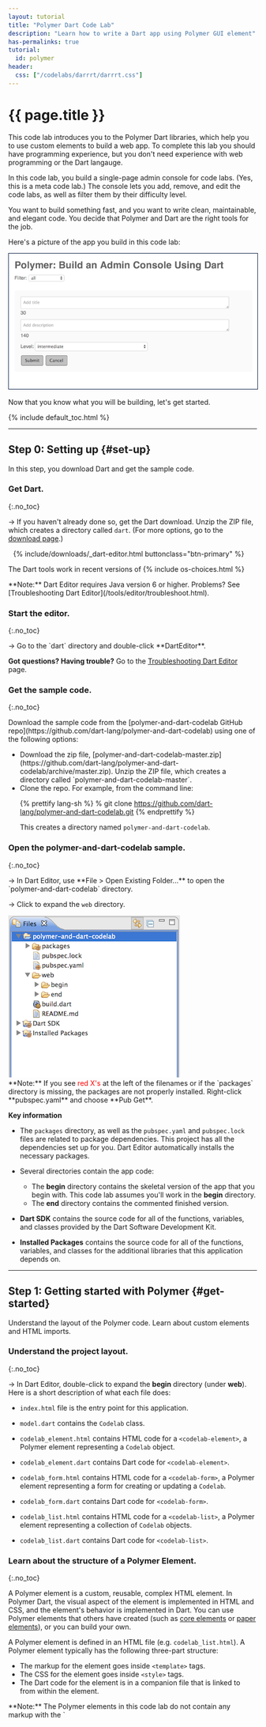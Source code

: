 ```yaml
---
layout: tutorial
title: "Polymer Dart Code Lab"
description: "Learn how to write a Dart app using Polymer GUI element"
has-permalinks: true
tutorial:
  id: polymer
header:
  css: ["/codelabs/darrrt/darrrt.css"]
---
```


# {{ page.title }}

This code lab introduces you to the Polymer Dart libraries,
which help you to use custom elements to build a web app.
To complete this lab you should have programming experience,
but you don't need experience
with web programming or the Dart langauge.

In this code lab, you build a single-page admin console for code labs.
(Yes, this is a meta code lab.) The console lets you add, remove,
and edit the code labs, as well as filter them by their difficulty level.

You want to build something fast, and you want to write clean,
maintainable, and elegant code. You decide that Polymer and Dart are
the right tools for the job.

Here's a picture of the app you build in this code lab:

<img style="border:1px solid #021a40;" src="images/final-app.png" alt="screenshot of final app"/>

Now that you know what you will be building, let's get started.

{% include default_toc.html %}

---

## Step 0: Setting up {#set-up}

In this step, you download Dart and get the sample code.

### Get Dart.
{:.no_toc}

<div class="trydart-step-details" markdown="1">

&rarr; If you haven't already done so, get the Dart download.
Unzip the ZIP file, which creates a directory called `dart`.
(For more options, go to the [download page](/tools/download.html).)

<!-- style here is a hack to remove the arrow, which was only partially
     showing-->

<div style="padding-left: 10px">
{% include/downloads/_dart-editor.html buttonclass="btn-primary" %}
</div>

<p class="os-choices" markdown="1">
  The Dart tools work in recent versions of
  {% include os-choices.html %}
</p>
</div>

<aside class="alert alert-info" markdown="1">
**Note:** Dart Editor requires Java version 6 or higher.
Problems? See [Troubleshooting Dart Editor](/tools/editor/troubleshoot.html).
</aside>

### Start the editor.
{:.no_toc}

<div class="trydart-step-details" markdown="1">
&rarr; Go to the `dart` directory and double-click **DartEditor**.

**Got questions? Having trouble?** Go to the 
[Troubleshooting Dart Editor](/tools/editor/troubleshoot.html) page.
</div>

### Get the sample code.
{:.no_toc}

<div class="trydart-step-details" markdown="1">
Download the sample code from the
[polymer-and-dart-codelab GitHub repo](https://github.com/dart-lang/polymer-and-dart-codelab)
using one of the following options:

<ul markdown="1">
<li markdown="1">
  Download the zip file,
  [polymer-and-dart-codelab-master.zip](https://github.com/dart-lang/polymer-and-dart-codelab/archive/master.zip).
  Unzip the ZIP file, which creates a directory called
  `polymer-and-dart-codelab-master`.
</li>

<li markdown="1">
  Clone the repo. For example, from the command line:

{% prettify lang-sh %}
% git clone https://github.com/dart-lang/polymer-and-dart-codelab.git
{% endprettify %}

This creates a directory named `polymer-and-dart-codelab`.
</li>
</ul>

</div>

### Open the polymer-and-dart-codelab sample.
{:.no_toc}

<div class="trydart-step-details" markdown="1">
&rarr; In Dart Editor, use **File > Open Existing Folder...** to open
the `polymer-and-dart-codelab` directory.

&rarr; Click to expand the `web` directory.
</div>

<div class="row"> <div class="col-md-7" markdown="1">

<img src="images/filesanddirs.png" alt="The files and directories in the polymer-and-dart-codelab directory." />

<div class="trydart-note" markdown="1">
**Note:** If you see <span style="color:red">red X's</span> at the
left of the filenames or if the `packages` directory is missing,
the packages are not properly installed. Right-click **pubspec.yaml**
and choose **Pub Get**.
</div>

</div><div class="col-md-5" markdown="1">

<i class="fa fa-key key-header"> </i> <strong> Key information </strong>

* The `packages` directory, as well as the `pubspec.yaml` and `pubspec.lock`
files are related to package dependencies.
This project has all the dependencies set up for you.
Dart Editor automatically installs the necessary packages.

* Several directories contain the app code:
  - The **begin** directory contains the skeletal version of the app that you
    begin with. This code lab assumes you'll work in the **begin** directory.
  - The **end** directory contains the commented finished version.

* **Dart SDK** contains the source code for all of the functions,
  variables, and classes provided by the Dart Software Development Kit.

* **Installed Packages** contains the source code for all of the functions,
  variables, and classes for the additional libraries that this application
  depends on.

</div></div>

<hr>

## Step 1: Getting started with Polymer {#get-started}

Understand the layout of the Polymer code. Learn about custom elements and
HTML imports.

### Understand the project layout.
{:.no_toc}

<div class="trydart-step-details" markdown="1">

&rarr; In Dart Editor, double-click to expand the **begin** directory
(under **web**).  Here is a short description of what each file does:

* `index.html` file is the entry point for this application.

* `model.dart` contains the `Codelab` class.

* `codelab_element.html` contains HTML code for a `<codelab-element>`, a
Polymer element representing a `Codelab` object.

* `codelab_element.dart` contains Dart code for `<codelab-element>`.

* `codelab_form.html` contains HTML code for a `<codelab-form>`, a
Polymer element representing a form for creating or updating a `Codelab`.

* `codelab_form.dart` contains Dart code for `<codelab-form>`.

* `codelab_list.html` contains HTML code for a `<codelab-list>`, a
Polymer element representing a collection of `Codelab` objects.

* `codelab_list.dart` contains Dart code for `<codelab-list>`.

</div>

### Learn about the structure of a Polymer Element.
{:.no_toc}

<div class="trydart-step-details" markdown="1">

A Polymer element is a custom, reusable, complex HTML element.
In Polymer Dart, the visual aspect of the element is implemented in HTML
and CSS, and the element's behavior is implemented in Dart.
You can use Polymer elements that others have created (such as
[core elements](http://pub.dartlang.org/packages/core_elements) or
[paper elements](http://pub.dartlang.org/packages/paper_elements)),
or you can build your own.

A Polymer element is defined in an HTML file (e.g. `codelab_list.html`). A
Polymer element typically has the following three-part structure:

* The markup for the element goes inside `<template>` tags.
* The CSS for the element goes inside `<style>` tags.
* The Dart code for the element is in a companion file that is linked to from
within the element.


<aside class="alert alert-info" markdown="1">
**Note:** The Polymer elements in this code lab do not contain any markup
with the `<template>` tag at this stage.
You'll be adding that as you proceed through the code lab.
The CSS is already added, and you won't need to change it.
</aside>

</div>

### Bootstrap a Polymer application.
{:.no_toc}

<div class="trydart-step-details" markdown="1">

The `index.html` file is this application's entry point:

{% prettify html %}
<!DOCTYPE html>
<html>
  <head>
    <meta charset="utf-8">
    <meta name="viewport" content="width=device-width, initial-scale=1.0">
    <title>Polymer: Build an Admin Console Using Dart</title>
    <script src="packages/web_components/platform.js"></script>
    <script src="packages/web_components/dart_support.js"></script>
    <link rel="import" href="codelab_list.html">
    <link rel="stylesheet" href="app.css">
    <script type="application/dart">export 'package:polymer/init.dart';</script>
  </head>
  <body>
    <h1>Polymer: Build an Admin Console Using Dart</h1>
    <codelab-list></codelab-list>
  </body>
</html>
{% endprettify %}

The `platform.js` and `dart_support.js` scripts are required to
support Polymer elements:

{% prettify html %}
<script src="packages/web_components/platform.js"></script>
<script src="packages/web_components/dart_support.js"></script>
{% endprettify %}

And this line initializes Polymer:

{% prettify html %}
<script type="application/dart">export 'package:polymer/init.dart';</script>
{% endprettify %}

The following line is an example of an **HTML import**,
an important part of the Web Component stack:

{% prettify html %}
<link rel="import" href="codelab_list.html">
{% endprettify %}

HTML imports are a way to include and reuse HTML documents in other HTML
documents. We use the `<codelab-list>` component imported from
`codelab_list.html` like any other HTML element:

{% prettify html %}
<body>
  ...
  <codelab-list></codelab-list>
</body>
{% endprettify %}

</div>

### Run your app.
{:.no_toc}

<div class="trydart-step-details" markdown="1">

&rarr; Right-click **index.html** (under **begin**) and choose
**Run in Dartium**. This launches the app in a custom build of Chromium
which includes the Dart VM. In later steps, you'll run the app in JavaScript
as well.

&rarr; A dialog may ask for remote device access in order to run your Dart
application.  Click OK to accept this application.

For now, all you see is a headline. You'll now write the rest of this app!
</div>

## Step 2: Creating a code lab model {#create-model}

<div class="row"> <div class="col-md-7" markdown="1">

<div class="trydart-step-details" markdown="1">

&rarr; Open `model.dart` and replace the contents of the barebones `Codelab` class
with the following:

{% prettify dart %}
class Codelab extends Observable {
  static const List<String> LEVELS
      = const ['easy', 'intermediate', 'advanced'];
  static const MIN_TITLE_LENGTH = 10;
  static const MAX_TITLE_LENGTH = 30;
  static const MAX_DESCRIPTION_LENGTH = 140;

  @observable String title;
  @observable String description;
  @observable String level;

  // Constructor.
  Codelab([this.title = "", this.description = ""]);
}
{% endprettify %}

</div>

</div> <div class="col-md-5" markdown="1">

<i class="fa fa-key key-header"> </i><strong> Key information</strong>

* You've defined some constants containing validation rules for a
`Codelab` object.

* You've defined three fields,  `title`, `description`, and `level`.
And you've restricted each code lab to one of three preset levels.

* Notice the `@observable` annotation before `title`, `description`, and
`level`? This tells Polymer that you want to trigger *two-way data binding*
between these fields and the UI. This provides the following functionality:

  * When an @observable field's value changes, the UI for that field updates
automatically.
  * When a UI element (such as a `<form>` element) is bound to an @observable
field, it can modify its value.

<div class="trydart-step-details" markdown="1">
Two-way data binding is very powerful, and you'll be using it when you
create the HTML for the `<codelab-form>` element.
</div>

</div></div>


### Run your app.
{:.no_toc}

<div class="trydart-step-details" markdown="1">

&rarr; Right-click **index.html** (under **begin**) and choose
**Run in Dartium**.

Since we haven't updated the UI, you still see just the bare headline. We'll
be changing the UI soon.

Check that your project builds without errors.

</div>

## Step 3: Creating a code lab form {#create-form}

### Update the form template.
{:.no_toc}

<div class="row"> <div class="col-md-7" markdown="1">

<div class="trydart-step-details" markdown="1">

&rarr; Open **`codelab_form.html`**. Add the following snippet of markup between
`</style>` and the `</template>` (there's nothing there now):

{% prettify html %}{% raw %}
<form>
  <div class="field">
    <textarea placeholder="Add title" value="{{codelab.title}}">
    </textarea>
    <div>
      <span class="chars-left">{{maxTitleLength - codelab.title.length}}</span>
    </div>
  </div>
  <div class="field">
    <textarea placeholder="Add description" value="{{codelab.description}}">
    </textarea>
    <div>
      <span class="chars-left">
        {{maxDescriptionLength - codelab.description.length}}
      </span>
    </div>
  </div>
  <div class="field">
    <label>Level: </label>
    <select value="{{codelab.level}}">
      <option template repeat="{{level in allLevels}}">
        {{level}}
      </option>
    </select>
  </div>
  <div>
    <button type="submit">Submit</button>
  </div>
</form>
{% endraw %}{% endprettify %}

</div>

</div><div class="col-md-5" markdown="1">

<i class="fa fa-key key-header"></i> <strong>Key information</strong>

<ul markdown="1">
<li markdown="1">
  You've added a couple of `<textarea>` tags for the `title` and
  `description` fields, a `<select>` for the `level` field, and a `Submit`
  button.
</li>

<li markdown="1">
  You bind `<form>` widgets to fields of the `codelab` object:

{% prettify html %}{% raw %}
<textarea placeholder="Add title"
          value="{{codelab.title}}">
</textarea>
...
<textarea placeholder="Add description"
          value="{{codelab.description}}">
</textarea>
...
<select value="{{codelab.level}}">
  ...
</select>
{% endraw %}{% endprettify %}
</li>
</ul>

Since the `title`, `description`, and `level` fields in the
`Codelab` model are observable, this creates a **two-way data
binding** between the fields and the UI. This provides the following
functionality:

<ul markdown="1">
<li markdown="1">
  If a field has an initial value, it is displayed
  (useful when editing an object).
</li>

<li markdown="1">
  If the user changes the value of a bound form element,
  the value of the `@observable` field updates automatically.
</li>

<li markdown="1">
  Data binding makes it easy to keep track of the characters remaining for
  each `<textarea>` field.

{% prettify html %}{% raw %}
<span class="chars-left">{{maxTitleLength - codelab.title.length}}</span>
...
<span class="chars-left">{{maxDescriptionLength - codelab.description.length}}</span>
{% endraw %}{% endprettify %}

Since changes to observable fields is live, the counters update as the user
types into a `<textarea>`.
</li>

<li markdown="1">
  You use `template repeat` to iterate over the three `level` values:

{% prettify html %}{% raw %}
<select value="{{codelab.level}}">
  <option template
      repeat="{{level in allLevels}}">
    {{level}}
  </option>
</select>
{% endraw %}{% endprettify %}
</li>
</ul>

</div></div>

### Update the Dart code.
{:.no_toc}

<div class="row"> <div class="col-md-7" markdown="1">

<div class="trydart-step-details" markdown="1">

&rarr; Open `codelab_form.dart` and add this line to the beginning of the
`CodelabFormElement` class:

{% prettify dart %}
@published Codelab codelab;
{% endprettify %}

</div>

</div><div class="col-md-5" markdown="1">

<i class="fa fa-key key-header"></i> <strong>Key information</strong>

<ul markdown="1">
<li markdown="1">
  This declares a `Codelab` object as a `CodelabFormElement` field.
  The `@published` annotation lets you pass the
  `codelab` object as an attribute to `<codelab-form>` as is done here,
  for example:

{% prettify html %}{% raw %}
<codelab-form
    codelab="{{codelab}}"></codelab-form>
{% endraw %}{% endprettify %}
</li>
</ul>

</div>

<div class="row"> <div class="col-md-7" markdown="1">

<div class="trydart-step-details" markdown="1">

&rarr; Next, add the following lines to the `CodelabFormElement` class:

{% prettify dart %}
List<String> get allLevels => Codelab.LEVELS;
int get minTitleLength =>  Codelab.MIN_TITLE_LENGTH;
int get maxTitleLength => Codelab.MAX_TITLE_LENGTH;
int get maxDescriptionLength => Codelab.MAX_DESCRIPTION_LENGTH;
{% endprettify %}

</div>

</div><div class="col-md-5" markdown="1">

<i class="fa fa-key key-header"></i> <strong>Key information</strong>

* Defining these getters lets you use `Codelab` model's static
  variables inside Polymer templates.

</div></div>

<div class="row"> <div class="col-md-7" markdown="1">

<div class="trydart-step-details" markdown="1">

  The new version of `CodelabFormElement` should now look like this:

{% prettify dart %}
@CustomTag('codelab-form')
class CodelabFormElement extends PolymerElement {
  @published Codelab codelab;

  List<String> get allLevels => Codelab.LEVELS;
  int get minTitleLength =>  Codelab.MIN_TITLE_LENGTH;
  int get maxTitleLength => Codelab.MAX_TITLE_LENGTH;
  int get maxDescriptionLength => Codelab.MAX_DESCRIPTION_LENGTH;

  CodelabFormElement.created() : super.created() {}
}
{% endprettify %}

</div>

</div><div class="col-md-5" markdown="1">

<i class="fa fa-key key-header"></i> <strong>Key information</strong>

<ul markdown="1">
<li markdown="1">
  In **`codelab_form.dart`**, the `@CustomTag` annotation before the
  `CodelabFormElement` class declares the tag for the element. The tag for
  CodelabFormElement is `<codelab-form>`.
</li>

<li markdown="1">
  The `CodelabFormElement` inherits from
  `PolymerElement`.  The following constructor definition is required:

{% prettify dart %}
CodelabFormElement.created() : super.created() {}
{% endprettify %}
</li>

<li markdown="1">
  In **`codelab_form.html`**, you use 'double curlies'
  (`{% raw %}{{}}{% endraw %}`) for variable and expression
  interpolation.
</li>

</ul>

</div></div></div>

### Run your app.
{:.no_toc}

<div class="trydart-step-details" markdown="1">

&rarr; Right-click **index.html** (under **begin**) and choose
**Run in Dartium**.

You still only see the bare headline (this is about to change).
But make sure that your app runs without any errors.
</div>

## Step 4: Displaying the form {#display-form}

### Update the `codelab` list.
{:.no_toc}

<div class="row"> <div class="col-md-7" markdown="1">

<div class="trydart-step-details" markdown="1">

You've created the form, and now you add it to the `<codelab-list>`
element to display it in the UI.

&rarr; Open `codelab_list.html`, and add the following between the
`</style>` and the `</template>` tags (there is nothing there now):

{% prettify html %}{% raw %}
<div>
  <codelab-form codelab="{{newCodelab}}"></codelab-form>
</div>
{% endraw %}{% endprettify %}

&rarr; In `codelab_list.dart`, modify the `CodelabList` class so it looks like
this:

{% prettify dart %}
@CustomTag('codelab-list')
class CodelabList extends PolymerElement {
   @observable Codelab newCodelab = new Codelab();
   String get defaultLevel => Codelab.LEVELS[1];

   CodelabList.created() : super.created() {
     newCodelab.level = defaultLevel;
   }
}
{% endprettify %}
</div>

</div> <div class="col-md-5" markdown="1">

<i class="fa fa-key key-header"> </i><strong> Key information</strong>

* In `codelab_list.dart`, you've added a `newCodelab` field that
binds to the template.

* You've assigned a default value to `newCodelab`'s `level`. When the
`<form>` loads, the default level is automatically selected.

</div></div>

### Run your app.
{:.no_toc}

<div class="trydart-step-details" markdown="1">

&rarr; Right-click **index.html** (under **begin**) and choose
**Run in Dartium**.

You should see the following:

* The form is now displayed.
* The 'intermediate' level is selected.
* As you type in the `<textarea>`s, the counters change.

You haven't implemented `Submit` functionality for the form yet, so
hitting 'Submit' just reloads the page (and wipes your content). Also,
while it is nice that counters tell the user about the remaining
characters for the `title` and `description` fields, you want to
implement better field validation and error handling.

</div>

## Step 5: Validating form data {#validate-form}

### Add validators.
{:.no_toc}

<div class="row"> <div class="col-md-7" markdown="1">

<div class="trydart-step-details" markdown="1">

&rarr; In **`codelab_form.dart`**, add the following fields to the
`CodelabFormElement` class directly above the `CodelabFormElement.created()`
constructor:

{% prettify dart %}
@observable String titleErrorMessage = '';
@observable String descriptionErrorMessage = '';
{% endprettify %}

&rarr; After the constructor, add the following validator methods:

{% prettify dart %}
bool validateTitle() {
  if (codelab.title.length < minTitleLength ||
      codelab.title.length > maxTitleLength) {
    titleErrorMessage = "Title must be between $minTitleLength and "
        "$maxTitleLength characters.";
    return false;
  }
  titleErrorMessage = '';
  return true;
}

bool validateDescription() {
  if (codelab.description.length > maxDescriptionLength) {
    descriptionErrorMessage = "Description cannot be more than "
        "$maxDescriptionLength characters.";
    return false;
  }
  descriptionErrorMessage = '';
  return true;
}
{% endprettify %}

</div>

</div> <div class="col-md-5" markdown="1">

<i class="fa fa-key key-header"> </i><strong> Key information</strong>

* The validation code is pretty straightforward: each method checks a
  code lab field against the validation rules defined in the
  model.  If validation fails, the validator sets an error message and
  returns false. Otherwise it removes the error message and returns true.

</div></div>

### Plug the validators into your template.
{:.no_toc}

<div class="row"> <div class="col-md-7" markdown="1">

<div class="trydart-step-details" markdown="1">

&rarr; In **`codelab_form.html`**, replace the `<form>` with the
following:

{% prettify html %}{% raw %}
<form>
  <div class="field">
    <textarea placeholder="Add title" value="{{codelab.title}}"
              on-keyup="{{validateTitle}}">
    </textarea>
    <div>
      <span class="chars-left">
          {{maxTitleLength - codelab.title.length}}</span>
      <span class="error" hidden?="{{titleErrorMessage.isEmpty}}">
          {{titleErrorMessage}}
      </span>
    </div>

  </div>
  <div class="field">
    <textarea placeholder="Add description" value="{{codelab.description}}"
              on-keyup="{{validateDescription}}">
    </textarea>
    <div>
      <span class="chars-left">
        {{maxDescriptionLength - codelab.description.length}}
      </span>
      <span class="error" hidden?="{{descriptionErrorMessage.isEmpty}}">
        {{descriptionErrorMessage}}
      </span>
    </div>
  </div>
  <div class="field">
    <label>Level: </label>
    <select value="{{codelab.level}}">
      <option template repeat="{{level in allLevels}}">
        {{level}}
      </option>
    </select>
  </div>
  <div>
    <button type="submit">Submit</button>
  </div>
</form>
{% endraw %}{% endprettify %}

</div>

</div> <div class="col-md-5" markdown="1">

<i class="fa fa-key key-header"> </i><strong> Key information</strong>

<ul markdown="1">
<li markdown="1">
  You now invoke `validateTitle()` and `validateDescription()`
  every time the user releases a key:

{% prettify html %}{% raw %}
<textarea ...
   on-keyup="{{validateTitle}}"></textarea>
...
<textarea ...
   on-keyup="{{validateDescription}}"></textarea>
{% endraw %}{% endprettify %}

Polymer uses the `on-<event>` syntax for events.
</li>

<li markdown="1">
  You now display error messages when validation fails:

{% prettify html %}{% raw %}
<span class="error"
   hidden?="{{titleErrorMessage.isEmpty}}">
  {{titleErrorMessage}}
</span>
...
<span class="error"
   hidden?="{{descriptionErrorMessage.isEmpty}}">
  {{descriptionErrorMessage}}
</span>
{% endraw %}{% endprettify %}

When there is no error message, you set the `hidden` attribute on the
`<span>`. Using `?=` syntax to set boolean attributes is common in
Polymer.
</li>
</ul>

</div></div>

### Run your app.
{:.no_toc}

<div class="trydart-step-details" markdown="1">

&rarr; Right-click **index.html** (under **begin**) and choose
**Run in Dartium**.

You should see the following:

* The form displays error messages as the user interacts with it.
* The error message clears when a field validates.

While validation works now, there is still no way to submit the form and
display the new code lab object.

</div>

## Step 6: Displaying code labs {#display-codelabs}

### Make the Submit button work.
{:.no_toc}

<div class="row"> <div class="col-md-7" markdown="1">

<div class="trydart-step-details" markdown="1">

&rarr; In **`codelab_form.dart`** add the following code to the bottom of
the `CodelabFormElement` class:

{% prettify dart %}
validateCodelab(Event event, Object detail, Node sender) {
  event.preventDefault();
  if (validateTitle() && validateDescription()) {
    dispatchEvent(new CustomEvent('codelabvalidated',
        detail: {'codelab': codelab}));
  }
}
{% endprettify %}

</div>

</div> <div class="col-md-5" markdown="1">

<i class="fa fa-key key-header"> </i><strong> Key information</strong>

* The `validateCodelab()` method calls the code lab validators.

* If the code lab object validates,
`validateCodelab()` fires a **custom event**,
passing the validated code lab object as data.

* It is the responsibility of
`<codelab-form>`'s parent element to register a
listener that adds the new code lab to `<codelab-list>`.
You implement that code in the next step.

</div></div>

<div class="trydart-step-details" markdown="1">

<aside class="callout">
<b>Note:</b>
Using custom events for communication between child and parent elements
is a common pattern in Polymer.
</aside>
</div>

<div class="trydart-step-details" markdown="1">

Next, you plug `validateCodelab()` into the template.

<div class="row"> <div class="col-md-7" markdown="1">

&rarr; In **`codelab_form.html`**,
add an `on-submit` event to the `<form>` element:

{% prettify html %}{% raw %}
<form on-submit="{{validateCodelab}}">
{% endraw %}{% endprettify %}

Now write code to handle the `codelabvalidated` event.

&rarr; In **`codelab_list.html`**, replace the HTML between the `</style>`
and the `</template>` tags with the following:

{% prettify html %}{% raw %}
<div on-codelabvalidated="{{addCodelab}}">
  <codelab-form codelab="{{newCodelab}}"></codelab-form>
</div>
<div>
  <template repeat="{{codelab in codelabs}}">
    <codelab-element codelab="{{codelab}}"></codelab-element>
  </template>
</div>
{% endraw %}{% endprettify %}

&rarr; In **`codelab_list.dart`**, add the following at the top of the
`CodelabList` class body:

{% prettify dart %}
@observable List<Codelab> codelabs = toObservable([]);
{% endprettify %}

&rarr;Then add these methods to the bottom of `CodelabList`:

{% prettify dart %}
resetForm() {
  newCodelab = new Codelab();
  newCodelab.level = defaultLevel;
}

addCodelab(Event e, var detail, Node sender) {
  e.preventDefault();
  codelabs.add(detail['codelab']);
  resetForm();
}
{% endprettify %}

</div> <div class="col-md-5" markdown="1">

<i class="fa fa-key key-header"> </i><strong> Key information</strong>

<ul markdown="1">
<li markdown="1">
  You added a `codelabs` field to `CodelabFormElement` and made it
  observable. This is the definitive collection of code labs in this app.
</li>

<li markdown="1">
  You added an `on-codelabvalidated` handler to `<codelab-form>`s
parent element:

{% prettify html %}{% raw %}
<div on-codelabvalidated="{{addCodelab}}">
  <codelab-form
   codelab="{{newCodelab}}"></codelab-form>
</div>
{% endraw %}{% endprettify %}

When `<codelab-form>` fires a `codelabvalidated` event,
it transmits the newly created code lab in the `detail` parameter.
When the parent
`<div>` triggers `addCodelab()`, it appends the code lab to the `codelabs`
list and resets the form.
</li>

<li markdown="1">
  You added code to display all code labs:

{% prettify html %}{% raw %}
<template repeat="{{codelab in codelabs}}">
  <codelab-element
   codelab="{{codelab}}"></codelab-element>
</template>
{% endraw %}{% endprettify %}
</li>
</ul>

</div></div>

### Display the code lab object.
{:.no_toc}

&rarr; In **`codelab_element.html`**, add the following between the
`</style>` and the `</template>` tags (there's nothing there now):

{% prettify html %}{% raw %}
<div>
  <div class="codelab">
    <div class="field">
      <h2>{{codelab.title}}</h2>
    </div>

    <div class="field">
      <p>{{codelab.description}}</p>
    </div>

    <div class="field">
      <p><span>Level: </span>{{codelab.level}}</p>
    </div>
  </div>
</div>
{% endraw %}{% endprettify %}

<div class="row"> <div class="col-md-7" markdown="1">

<div class="trydart-step-details" markdown="1">

&rarr; In **`codelab_element.dart`**, add the following as the first
line in the body of the `CodelabElement` class:

{% prettify dart %}
@published Codelab codelab;
{% endprettify %}

</div>

</div> <div class="col-md-5" markdown="1">

<i class="fa fa-key key-header"> </i><strong> Key information</strong>

* Adding the `@published` annotation lets you pass a code lab as an attribute
  to `<codelab-element>`.

</div></div>

### Run your app.
{:.no_toc}

<div class="trydart-step-details" markdown="1">

&rarr; Right-click **index.html** file (under **begin**) and choose
**Run in Dartium**.

You should see the following:

* Your code lab shows up on the page when you hit "Submit".
* You cannot submit a form with validation errors.
* The form clears after a code lab is successfully created.

</div>

## Step 7: Editing a code lab {#edit-codelab}

### Update the `codelab-element` element.
{:.no_toc}

<div class="row"> <div class="col-md-7" markdown="1">

<div class="trydart-step-details" markdown="1">

&rarr; In **`codelab_element.html`**, replace all content between
the `</style>` and `</template>` tags with the following:

{% prettify html %}{% raw %}
<div on-formNotNeeded="{{cancelEditing}}"
     on-codelabvalidated="{{updateCodelab}}">
  <template if="{{!editing}}">
    <div class="codelab">
      <div class="field">
        <h2>{{codelab.title}}</h2>
      </div>

      <div class="field">
        <p>{{codelab.description}}</p>
      </div>

      <div class="field">
        <p><span>Level: </span>{{codelab.level}}</p>
      </div>

      <div class="field">
        <span on-click="{{startEditing}}" class="small">Edit</span>
      </div>
    </div>
  </template>
  <template if="{{editing}}">
    <codelab-form codelab="{{codelab}}"></codelab-form>
  </template>
</div>
{% endraw %}{% endprettify %}

</div>


<div class="trydart-step-details" markdown="1">

&rarr; In **`codelab_element.dart`**, add the following at the top
of the `CodelabElement` class body:

{% prettify dart %}
@observable bool editing = false;
Codelab _cachedCodelab;
{% endprettify %}

&rarr; After the `CodelabElement.created()` constructor, add the
following methods:

{% prettify dart %}
updateCodelab(Event e, var detail, Node sender) {
  e.preventDefault();
  editing = false;
}

startEditing(Event e, var detail, Node sender) {
  e.preventDefault();
  _cachedCodelab = new Codelab();
  copyCodelab(_cachedCodelab, codelab);
  editing = true;
}

cancelEditing(Event e, var detail, Node sender) {
  e.preventDefault();
  copyCodelab(codelab, _cachedCodelab);
  editing = false;
}

copyCodelab(source, destination) {
  source.title = destination.title;
  source.description = destination.description;
  source.level = destination.level;
}
{% endprettify %}

</div>

</div> <div class="col-md-5" markdown="1">

<i class="fa fa-key key-header"> </i><strong> Key information</strong>

<ul markdown="1">
<li markdown="1">
  You created a boolean `editing` field to keep track of the
  editing status of a `CodelabElement` object.
</li>

<li markdown="1">
  You use `editing` to conditionally render templates:

{% prettify html %}{% raw %}
<template if="{{!editing}}">
  ...
</template>
<template if="{{editing}}">
  ...
</template>
{% endraw %}{% endprettify %}
</li>

<li markdown="1">
  You created a `_cachedCodelab` field to store the edited
  code lab's contents.
  If you cancel editing, you restore the original code lab values from
  `_cachedCodelab`. See the `startEditing()` and `cancelEditing()` methods
  in `CodelabElement` for the caching workflow.
</li>
</ul>

</div></div>

### Add a cancel button.
{:.no_toc}

<div class="row"> <div class="col-md-7" markdown="1">

<div class="trydart-step-details" markdown="1">

&rarr; In **`codelab_form.dart`**, add the following method to the
bottom of the `CodelabFormElement` class body:

{% prettify dart %}
cancelForm(Event event, Object detail, Node sender) {
  event.preventDefault();
  titleErrorMessage = '';
  descriptionErrorMessage = '';
  dispatchEvent(new CustomEvent('formnotneeded'));
}
{% endprettify %}

&rarr; In **`codelab_form.html`**, locate the `<div>` containing the
`Submit` button:

{% prettify btml %}
<div>
  <button type="submit">Submit</button>
</div>
{% endprettify %}

&rarr; Add a **Cancel** button next to it. The `<div>` should look like
this:

{% prettify html %}{% raw %}
<div>
  <button type="submit">Submit</button>
  <button type="button" on-click="{{cancelForm}}">Cancel</button>
</div>
{% endraw %}{% endprettify %}

&rarr; In **`codelab_list.html`**, find the first `<div>` (located
immediately after the `</style>` tag):

{% prettify html %}{% raw %}
<div on-codelabvalidated="{{addCodelab}}">
{% endraw %}{% endprettify %}

&rarr; Add an `on-formnotneeded` event handler so that the `<div>`
looks like this:

{% prettify html %}{% raw %}
<div on-codelabvalidated="{{addCodelab}}"
     on-formnotneeded="{{resetForm}}">
{% endraw %}{% endprettify %}
</div>

</div> <div class="col-md-5" markdown="1">

<i class="fa fa-key key-header"> </i><strong> Key information</strong>

* In `CodelabFormElement`, the  `cancelForm()` method dispatches
  a `formnotneeded` custom event when `<codelab-form>` is no longer being
  used. It is up to `<codelab-form>`'s parent element to decide how to
  handle the custom event.

* In `<codelab-list>`, the parent of `<codelab-form>`
  handles the `formnotneeded` event by calling `CodelabList`'s `resetForm()`
  method, which clears the form.

* In `<codelab-element>`, the parent of `<codelab-form>`
  handles the `formnotneeded` event by calling `CodelabElement`'s
  `cancelEditing()` method, which clears the form, and _also closes it_.

</div></div>

### Run your app.
{:.no_toc}

<div class="trydart-step-details" markdown="1">

&rarr; Right-click **index.html** (under **begin**) and choose
**Run in Dartium**.

You should see the following:

* You can now edit a code lab.
* While editing, you can press **Cancel** to cancel the edit.
* You cannot render the code lab in an invalid state, and still
be able to save it.

</div>

## Step 8: Deleting a code lab {#delete-codelab}

### Add the delete link.
{:.no_toc}

<div class="trydart-step-details" markdown="1">

&rarr; In **`codelab_element.html`**,
located the `<div>` with the **Edit** link:

{% prettify html %}{% raw %}
<div class="field">
  <span on-click="{{startEditing}}" class="small">Edit</span>
</div>
{% endraw %}{% endprettify %}

&rarr; Add a **Delete** link to the `<div>`, which should now look like
this:

{% prettify html %}{% raw %}
<div class="field">
  <span on-click="{{startEditing}}" class="small">Edit</span> |
  <span on-click="{{deleteCodelab}}" class="small">Delete</span>
</div>
{% endraw %}{% endprettify %}

</div>

### Dispatch a custom event.
{:.no_toc}

<div class="row"> <div class="col-md-7" markdown="1">

<div class="trydart-step-details" markdown="1">

&rarr; In **`codelab_element.dart`**,
add the following method to the bottom of the `CodelabElement` class body:

{% prettify dart %}{% raw %}
deleteCodelab(Event e, var detail, Node sender) {
  e.preventDefault();
  dispatchEvent(new CustomEvent('deletecodelab',
      detail: {'codelab': codelab}));
}
{% endraw %}{% endprettify %}

</div>

### Handle the custom event.
{:.no_toc}

<div class="trydart-step-details" markdown="1">

&rarr; In **`codelab_list.html`**, locate the `<div>` containing the
`template repeat`:

{% prettify html %}{% raw %}
<div>
  <template repeat="{{codelab in codelabs}}">
    ...
  </template>
</div>
{% endraw %}{% endprettify %}

&rarr; Add a `deletecodelab` handler to the `<div>`. It should now look
like this:

{% prettify html %}{% raw %}
<div on-deletecodelab="{{deleteCodelab}}">
  <template repeat="{{codelab in codelabs}}">
    ...
  </template>
</div>
{% endraw %}{% endprettify %}

&rarr; In **`codelab_list.dart`**, add the following method to the
bottom of the `CodelabList` class body:

{% prettify dart %}
deleteCodelab(Event e, var detail, Node sender) {
  var codelab = detail['codelab'];
  codelabs.remove(codelab);
}
{% endprettify %}

</div>

</div> <div class="col-md-5" markdown="1">

<i class="fa fa-key key-header"> </i><strong> Key information</strong>

* The `deleteCodelab()` method in `CodelabElement`
  dispatches a `deleteCodelab` custom event, and forwards the code lab to be
  deleted with that event.

* `<codelab-element>`'s parent `<div>` inside
  `<codelab-list>` handles the `deletecodelab` custom event by
  invoking `CodelabList`'s
  `deleteCodelab()` method. This method removes the code lab from the `codelabs`
  list. Since `codelabs` is an observed variable (see the `@observable`
  annotation that precedes it in `CodelabList`), the UI updates automatically
  and removes the code lab.

</div></div>

### Run your app.
{:.no_toc}

<div class="trydart-step-details" markdown="1">

&rarr; Right-click **index.html** (under **begin**) and choose
**Run in Dartium**.

You should see the following:

* You can now delete a code lab.
* The UI refreshes automatically with the deleted code lab removed from the
  list of displayed code labs.

You have now implemented full CRUD (Create, Read, Update, Delete)
functionality for code lab objects. The admin you've created works well, but as
the number of code labs increases, you'd like to be able to filter them by
code lab level.

</div>

## Step 9: Filtering the code labs list {#filter-codelabs}

### Know what you're building.
{:.no_toc}

<div class="trydart-step-details" markdown="1">

The `codelabs` list is the canonical source of truth for this app.
In this step, you implement functionality to show a filtered subset
of all code labs.

This step breaks down into the following sections:

- You create a `filteredCodelabs` list to store filtered code lab objects.

- You update the contents of `filteredCodelabs` every time a code lab is
added or removed, or when a code lab's `level` is changed.

- You add a `<select>` to the `<codelab-list>` that lets a user
filter code labs by level.

You begin by creating a `filteredCodelabs` field and a `filter()` method
in `CodelabList`.

</div>

### Implement the filter code.
{:.no_toc}

<div class="row"> <div class="col-md-7" markdown="1">

<div class="trydart-step-details" markdown="1">

&rarr; In **`codelab_list.dart`**,
begin by adding the following lines at the beginning of the
`CodelabList` class body:

{% prettify dart %}
static const ALL = "all";
final List<String> filters = [ALL]..addAll(Codelab.LEVELS);
@observable String filterValue = ALL;
@observable List<Codelab> filteredCodelabs = toObservable([]);
{% endprettify %}

&rarr; Inside the `CodelabList.created()` constructor, add the following
line:

{% prettify dart %}
filteredCodelabs = codelabs;
{% endprettify %}

The constructor should now look like this:

{% prettify dart %}
CodelabList.created() : super.created() {
  filteredCodelabs = codelabs;
  newCodelab.level = defaultLevel;
}
{% endprettify %}

&rarr; In the `CodelabList` class body, add these methods:

{% prettify dart %}
filter() {
  if (filterValue == ALL) {
    filteredCodelabs = codelabs;
    return;
  }
  filteredCodelabs = codelabs.where((codelab) {
    return codelab.level == filterValue;
  }).toList();
}

codelabsChanged() {
  filter();
}
{% endprettify %}

</div>

</div> <div class="col-md-5" markdown="1">

<i class="fa fa-key key-header"> </i><strong> Key information</strong>

<ul markdown="1">
<li markdown="1">
  Inside `CodelabList`, you created a `filters` field for the
  filter options you plan to expose through the UI. This includes the
  three preset code lab levels, as well as 'all'.

{% prettify dart %}
final List<String> filters = [ALL]..addAll(Codelab.LEVELS);
{% endprettify %}
</li>

<li markdown="1">
  You created a list, `filteredCodelabs`, to store the
  filtered code labs. Since `filteredCodelabs` is observable(note the
  @observable annotation), the UI updates
  automatically when it changes.
</li>

<li markdown="1">
  You added a `filter()` method to `CodelabList` that filters the
  contents of `codelabs` and saves the results in `filteredCodelabs`.
</li>

<li markdown="1">
  The `codelabsChanged()` method in `CodelabList` is an example of a
  Polymer _changed watcher_.
  All properties on Polymer elements can be watched for changes
  by implementing a <code><em>propertyName</em>Changed</code> handler.
  When the value of a watched property changes,
  the watcher runs automatically.
  Since `codelabs` is a field in `CodelabList`, you
  can watch it for changes by implementing a `codelabsChanged()` method.
</li>
</ul>

</div></div>

### Iterate over filteredCodelabs.
{:.no_toc}

<div class="row"> <div class="col-md-7" markdown="1">

<div class="trydart-step-details" markdown="1">

&rarr; In **`codelab_list.html`**,
remove everything between the `</template>` and `</style>` tags,
and insert the following HTML in its place:

{% prettify html %}{% raw %}
<div>
  <label>Filter: </label>
  <select value="{{filterValue}}" on-change="{{filter}}">
    <option template repeat="{{filter in filters}}">
      {{filter}}
    </option>
  </select>
</div>
<div on-codelabvalidated="{{addCodelab}}"
     on-formnotneeded="{{resetForm}}">
  <codelab-form codelab="{{newCodelab}}"></codelab-form>
</div>
<div on-deletecodelab="{{deleteCodelab}}"
     on-levelchanged="{{filter}}">
  <template repeat="{{codelab in filteredCodelabs}}">
    <codelab-element codelab="{{codelab}}"></codelab-element>
  </template>
</div>
{% endraw %}{% endprettify %}

</div>

</div> <div class="col-md-5" markdown="1">

<i class="fa fa-key key-header"> </i><strong> Key information</strong>

<ul markdown="1">
<li markdown="1">
  You use a `template repeat` to iterate over the list of filters.

{% prettify html %}{% raw %}
<option template repeat="{{filter in filters}}">
  {{filter}}
</option>
{% endraw %}{% endprettify %}
</li>

<li markdown="1">
  When displaying code labs in `<codelab-list>`, you now iterate
  over `filteredCodelabs`, not `codelabs`:

{% prettify html %}{% raw %}
<template
 repeat="{{codelab in filteredCodelabs}}">
  <codelab-element
   codelab="{{codelab}}"></codelab-element>
</template>
{% endraw %}{% endprettify %}
</li>
</ul>

</div></div>

### Handle changes to a code lab's level.
{:.no_toc}

You've implemented _most_ of the filter functionality. But what happens
when you're in a filtered view, decide to edit a code lab, and then
change its level? You want the filtering to feel live, and you want
the change in a code lab's level to automatically trigger the filter
process. This is easy to implement.

<div class="row"> <div class="col-md-7" markdown="1">

<div class="trydart-step-details" markdown="1">

&rarr; In **`codelab_element.dart`**,
replace the `updateCodelab()` method with this new version:

{% prettify dart %}
updateCodelab(Event e, var detail, Node sender) {
  e.preventDefault();
  if (_cachedCodelab.level != codelab.level) {
    dispatchEvent(new CustomEvent('levelchanged'));
  }
  editing = false;
}
{% endprettify %}

</div>

</div> <div class="col-md-5" markdown="1">

<i class="fa fa-key key-header"> </i><strong> Key information</strong>

<ul markdown="1">
<li markdown="1">
  You updated `CodelabElement`'s `updateCodelab()` method so that
  if a code lab's level changes, it fires a `levelchanged` custom event.
</li>

<li markdown="1">
  Earlier in this step, you changed the template in
  `codelab_list.html` to handle the `levelchanged` custom event:

{% prettify html %}{% raw %}
<div on-deletecodelab="{{deleteCodelab}}"
     on-levelchanged="{{filter}}">
  ...
</div>
{% endraw %}{% endprettify %}

Now when a code lab's level changes, the `CodelabList`'s `filter()` method
runs and updates `filteredCodelabs`.
</li>
</ul>

</div></div>

That's it!

### Run your app.
{:.no_toc}

<div class="trydart-step-details" markdown="1">

&rarr; Right-click **index.html** (under **begin**) and choose
**Run in Dartium**.

You should see the following:

* You can filter code labs by level.
* When you've selected a filtered view, and you modify a code lab's
level, the filtered view updates automatically.

</div>

## Step 10: Wrapping up {#wrap-up}

<div class="trydart-step-details" markdown="1">

This code lab packs a lot of information in a short time. Here are some
takeaways:

* Polymer lets you implement a lot of functionality while writing very little
code.

* Create **custom elements** to organize your code.

* Use **HTML imports** to get access to any custom elements.

* Use **observable** fields and **data binding** to keep your data and the
UI in sync.

* Optionally, use **custom events** to communicate between child and parent
elements.

</div>

### Polymer resources.
{:.no_toc}

<div class="trydart-step-details" markdown="1">

* Read more about Polymer at [polymer-project.org](http://www.polymer-project.org/).

* Polymer implements the the [Web Components][] stack.

[Web Components]: http://www.w3.org/wiki/WebComponents/

* Polymer Dart is a port of polymer.js to Dart. You can look at
[Polymer Dart code on GitHub](https://github.com/dart-lang/bleeding_edge/tree/master/dart/pkg/polymer).

</div>

### Dart resources.
{:.no_toc}

<div class="trydart-step-details" markdown="1">

* Run some Dart programs online and check out the source code
on our [Samples page](/samples/).

* Learn more about Dart from
the [Dart tutorials](/tutorials/).

* [A Tour of the Dart Language](/docs/dart-up-and-running/contents/ch02.html)
shows you how to use each major Dart feature,
from variables and operators to classes and libraries.

* [A Tour of the Dart Libraries](/docs/dart-up-and-running/contents/ch03.html)
shows you how to use the major features in Dart’s libraries.

</div>

### Give us feedback.
{:.no_toc}

<div class="trydart-step-details" markdown="1">

Please provide feedback about Dart and this code lab at
[dartbug.com](http://dartbug.com/new).

</div>
